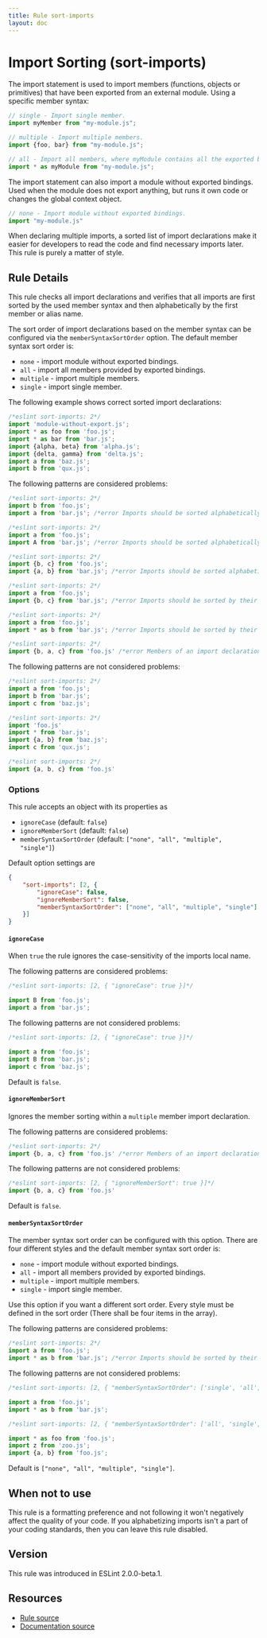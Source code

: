 ```yaml
---
title: Rule sort-imports
layout: doc
---
```

<!-- Note: No pull requests accepted for this file. See README.md in the root directory for details. -->
# Import Sorting (sort-imports)

The import statement is used to import members (functions, objects or primitives) that have been exported from an external module. Using a specific member syntax:

```js
// single - Import single member.
import myMember from "my-module.js";

// multiple - Import multiple members.
import {foo, bar} from "my-module.js";

// all - Import all members, where myModule contains all the exported bindings.
import * as myModule from "my-module.js";
```

The import statement can also import a module without exported bindings. Used when the module does not export anything, but runs it own code or changes the global context object.

```js
// none - Import module without exported bindings.
import "my-module.js"
```

When declaring multiple imports, a sorted list of import declarations make it easier for developers to read the code and find necessary imports later. This rule is purely a matter of style.


## Rule Details

This rule checks all import declarations and verifies that all imports are first sorted by the used member syntax and then alphabetically by the first member or alias name.

The sort order of import declarations based on the member syntax can be configured via the `memberSyntaxSortOrder` option.
The default member syntax sort order is:

- `none` - import module without exported bindings.
- `all` - import all members provided by exported bindings.
- `multiple` - import multiple members.
- `single` - import single member.

The following example shows correct sorted import declarations:

```js
/*eslint sort-imports: 2*/
import 'module-without-export.js';
import * as foo from 'foo.js';
import * as bar from 'bar.js';
import {alpha, beta} from 'alpha.js';
import {delta, gamma} from 'delta.js';
import a from 'baz.js';
import b from 'qux.js';
```

The following patterns are considered problems:

```js
/*eslint sort-imports: 2*/
import b from 'foo.js';
import a from 'bar.js'; /*error Imports should be sorted alphabetically.*/

/*eslint sort-imports: 2*/
import a from 'foo.js';
import A from 'bar.js'; /*error Imports should be sorted alphabetically.*/

/*eslint sort-imports: 2*/
import {b, c} from 'foo.js';
import {a, b} from 'bar.js'; /*error Imports should be sorted alphabetically.*/

/*eslint sort-imports: 2*/
import a from 'foo.js';
import {b, c} from 'bar.js'; /*error Imports should be sorted by their member syntax. Use 'multiple' before 'single' member syntax.*/

/*eslint sort-imports: 2*/
import a from 'foo.js';
import * as b from 'bar.js'; /*error Imports should be sorted by their member syntax. Use 'all' before 'single' member syntax. */

/*eslint sort-imports: 2*/
import {b, a, c} from 'foo.js' /*error Members of an import declaration should be sorted alphabetically.*/
```

The following patterns are not considered problems:

```js
/*eslint sort-imports: 2*/
import a from 'foo.js';
import b from 'bar.js';
import c from 'baz.js';

/*eslint sort-imports: 2*/
import 'foo.js'
import * from 'bar.js';
import {a, b} from 'baz.js';
import c from 'qux.js';

/*eslint sort-imports: 2*/
import {a, b, c} from 'foo.js'
```


### Options

This rule accepts an object with its properties as

- `ignoreCase` (default: `false`)
- `ignoreMemberSort` (default: `false`)
- `memberSyntaxSortOrder` (default: `["none", "all", "multiple", "single"]`)

Default option settings are

```json
{
    "sort-imports": [2, {
        "ignoreCase": false,
        "ignoreMemberSort": false,
        "memberSyntaxSortOrder": ["none", "all", "multiple", "single"]
    }]
}
```

#### `ignoreCase`

When `true` the rule ignores the case-sensitivity of the imports local name.

The following patterns are considered problems:

```js
/*eslint sort-imports: [2, { "ignoreCase": true }]*/

import B from 'foo.js';
import a from 'bar.js';
```

The following patterns are not considered problems:

```js
/*eslint sort-imports: [2, { "ignoreCase": true }]*/

import a from 'foo.js';
import B from 'bar.js';
import c from 'baz.js';
```

Default is `false`.

#### `ignoreMemberSort`

Ignores the member sorting within a `multiple` member import declaration.

The following patterns are considered problems:

```js
/*eslint sort-imports: 2*/
import {b, a, c} from 'foo.js' /*error Members of an import declaration should be sorted alphabetically.*/
```

The following patterns are not considered problems:

```js
/*eslint sort-imports: [2, { "ignoreMemberSort": true }]*/
import {b, a, c} from 'foo.js'
```

Default is `false`.

#### `memberSyntaxSortOrder`

The member syntax sort order can be configured with this option. There are four different styles and the default member syntax sort order is:

- `none` - import module without exported bindings.
- `all` - import all members provided by exported bindings.
- `multiple` - import multiple members.
- `single` - import single member.

Use this option if you want a different sort order. Every style must be defined in the sort order (There shall be four items in the array).

The following patterns are considered problems:

```js
/*eslint sort-imports: 2*/
import a from 'foo.js';
import * as b from 'bar.js'; /*error Imports should be sorted by their member syntax. Use 'all' before 'single' member syntax. */
```

The following patterns are not considered problems:

```js
/*eslint sort-imports: [2, { "memberSyntaxSortOrder": ['single', 'all', 'multiple', 'none'] }]*/

import a from 'foo.js';
import * as b from 'bar.js';

/*eslint sort-imports: [2, { "memberSyntaxSortOrder": ['all', 'single', 'multiple', 'none'] }]*/

import * as foo from 'foo.js';
import z from 'zoo.js';
import {a, b} from 'foo.js';

```

Default is `["none", "all", "multiple", "single"]`.

## When not to use

This rule is a formatting preference and not following it won't negatively affect the quality of your code. If you alphabetizing imports isn't a part of your coding standards, then you can leave this rule disabled.

## Version

This rule was introduced in ESLint 2.0.0-beta.1.

## Resources

* [Rule source](https://github.com/eslint/eslint/tree/master/lib/rules/sort-imports.js)
* [Documentation source](https://github.com/eslint/eslint/tree/master/docs/rules/sort-imports.md)
